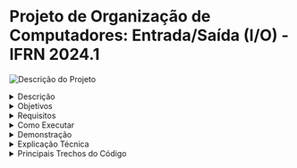 # Projeto de Organização de Computadores: Entrada/Saída (I/O) - IFRN 2024.1

![Descrição do Projeto](https://github.com/user-attachments/assets/835400cb-497f-4618-891a-5883e915fcac)

<details>
<summary>Descrição</summary>
Este projeto aborda os conceitos de Entrada/Saída (I/O) no contexto da Organização de Computadores. Focamos no desenvolvimento e simulação de um sistema que demonstra a integração entre sensores e dispositivos de saída, mostrando como a comunicação entre hardware e software é essencial para sistemas computacionais modernos.
</details>

<details>
<summary>Objetivos</summary>
- Compreender o funcionamento dos dispositivos de Entrada e Saída (I/O).<br>
- Desenvolver um protótipo utilizando sensores (entrada) e displays/LEDs (saída).<br>
- Simular a comunicação entre os componentes para reforçar conceitos teóricos da disciplina.
</details>

<details>
<summary>Requisitos</summary>
- Conta no Tinkercad para simulação de circuitos.<br>
- Arduino IDE para programação do microcontrolador.<br>
- Componentes: LEDs, resistores, sensores (PIR, temperatura), display LCD.<br>
- Bibliotecas Arduino:<br>
    - `Adafruit_LiquidCrystal`
    - `Wire.h`
</details>

<details>
<summary>Como Executar</summary>
1. Acesse o Tinkercad e faça login com sua conta.<br>
2. Importe o arquivo do circuito disponível no [link do Tinkercad](https://www.tinkercad.com/).<br>
3. No Tinkercad, carregue o código fornecido em `codigo.ino` e execute a simulação.<br>
4. No Arduino IDE, instale as bibliotecas necessárias (`Adafruit_LiquidCrystal`, `Wire`).<br>
5. Conecte os componentes conforme o esquema abaixo:<br>

  ![image](https://github.com/user-attachments/assets/fddd0327-de2e-4ca5-91bd-9cf9e4a90711) <br><br>
  
  ![image](https://github.com/user-attachments/assets/50545d72-1611-4233-b920-5a56a1a77a0c)

  

</details>

<details>
<summary>Demonstração</summary>
  Abaixo estão a demonstração e os resultados do desenvolvimento do projeto, ilustrados pelas imagens:

  Figura 1:
  ![image](https://github.com/user-attachments/assets/62bdebcf-fced-470c-a18a-6e1a26677278) <br>

  Figura 2:
  ![image](https://github.com/user-attachments/assets/659c30ae-685e-42c0-a107-cd3e8ddeda77) <br>

  Figura 3:
  ![image](https://github.com/user-attachments/assets/5d7dd9e4-a6fa-4c6a-b219-6a8e6b13e7db) <br>


</details>
<details>
<summary>Explicação Técnica</summary>
O sistema desenvolvido utiliza sensores PIR (Passive Infrared) como dispositivos de entrada para monitorar e detectar movimentos. O sensor PIR detecta a presença de movimento. Esses sensores estão conectados ao Arduino, que atua como a unidade central de processamento.

O Arduino recebe e processa os sinais enviados pelos sensores, analisando os dados em tempo real. Com base nas condições pré-programadas no código, o Arduino então aciona os dispositivos de saída: um display LCD e LEDs. O display LCD exibe mensagens que refletem o estado atual dos sensores, como "Movimento Detectado". Simultaneamente, os LEDs acendem ou apagam em resposta aos eventos capturados pelos sensores, proporcionando um feedback visual instantâneo.

O código implementado é fundamental para a operação do sistema. Ele realiza a leitura contínua dos sensores, interpreta os dados coletados e toma decisões para atualizar os dispositivos de saída de forma eficiente. Esse processo garante a comunicação sincronizada entre entrada e saída, simulando como os sistemas embarcados lidam com múltiplas fontes de dados e interações em um ambiente real.
</details>
<details>
<summary>Principais Trechos do Código</summary>
Wire.requestFrom(8, 1);  // Solicita dados do sensor
if (Wire.available()) {
    int state = Wire.read();
    lcd1.print("Movimento detectado");
}
</details>
